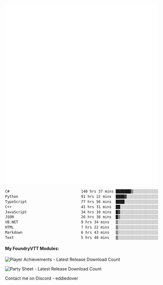 
![](https://raw.githubusercontent.com/eddiedover/ghstats/master/generated/overview.svg)
![](https://raw.githubusercontent.com/eddiedover/ghstats/master/generated/languages.svg)

<!--START_SECTION:waka-->

```txt
C#                                 140 hrs 37 mins ███████▒░░░░░░░░░░░░░░░░░   29.09 %
Python                             91 hrs 22 mins  ████▓░░░░░░░░░░░░░░░░░░░░   18.90 %
TypeScript                         77 hrs 56 mins  ████░░░░░░░░░░░░░░░░░░░░░   16.12 %
C++                                41 hrs 31 mins  ██░░░░░░░░░░░░░░░░░░░░░░░   08.59 %
JavaScript                         34 hrs 10 mins  █▓░░░░░░░░░░░░░░░░░░░░░░░   07.07 %
JSON                               26 hrs 38 mins  █▒░░░░░░░░░░░░░░░░░░░░░░░   05.51 %
VB.NET                             9 hrs 34 mins   ▒░░░░░░░░░░░░░░░░░░░░░░░░   01.98 %
HTML                               7 hrs 22 mins   ▒░░░░░░░░░░░░░░░░░░░░░░░░   01.53 %
Markdown                           6 hrs 43 mins   ▒░░░░░░░░░░░░░░░░░░░░░░░░   01.39 %
Text                               5 hrs 48 mins   ▒░░░░░░░░░░░░░░░░░░░░░░░░   01.20 %
```

<!--END_SECTION:waka-->

#### My FoundryVTT Modules:

  ![Player Achievements - Latest Release Download Count](https://img.shields.io/badge/dynamic/json?label=Player%20Achievements%20-%20Downloads@latest&query=assets%5B1%5D.download_count&url=https%3A%2F%2Fapi.github.com%2Frepos%2FEddieDover%2Ffvtt-player-achievements%2Freleases%2Flatest)

  ![Party Sheet - Latest Release Download Count](https://img.shields.io/badge/dynamic/json?label=Party%20Sheet%20-%20Downloads@latest&query=assets%5B1%5D.download_count&url=https%3A%2F%2Fapi.github.com%2Frepos%2FEddieDover%2Ffvtt-party-sheet%2Freleases%2Flatest)

<a rel="me" href="https://techhub.social/@EddieDover"></a>

Contact me on Discord - eddiedover
